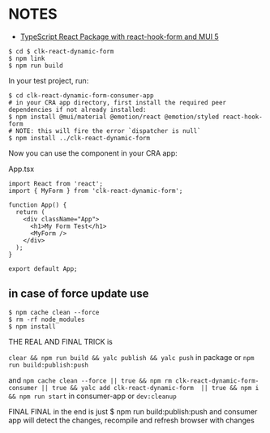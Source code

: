 # NOTES

- [TypeScript React Package with react-hook-form and MUI 5](https://claude.ai/chat/9db6d8f4-faad-496e-b307-73b99f62e1a0)

```shell
$ cd $ clk-react-dynamic-form
$ npm link
$ npm run build
```

In your test project, run:

```shell
$ cd clk-react-dynamic-form-consumer-app
# in your CRA app directory, first install the required peer dependencies if not already installed:
$ npm install @mui/material @emotion/react @emotion/styled react-hook-form
# NOTE: this will fire the error `dispatcher is null`
$ npm install ../clk-react-dynamic-form
```

Now you can use the component in your CRA app:

App.tsx

```shell
import React from 'react';
import { MyForm } from 'clk-react-dynamic-form';

function App() {
  return (
    <div className="App">
      <h1>My Form Test</h1>
      <MyForm />
    </div>
  );
}

export default App;
```

## in case of force update use

```shell
$ npm cache clean --force
$ rm -rf node_modules
$ npm install
```

THE REAL AND FINAL TRICK is 

`clear && npm run build && yalc publish && yalc push` in package or `npm run build:publish:push`

and `npm cache clean --force || true && npm rm clk-react-dynamic-form-consumer || true && yalc add clk-react-dynamic-form  || true && npm i && npm run start` in consumer-app or `dev:cleanup`

FINAL FINAL
in the end is just
$ npm run build:publish:push
and consumer app will detect the changes, recompile and refresh browser with changes